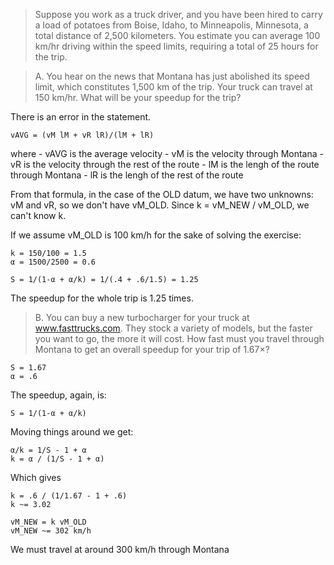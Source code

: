 > Suppose you work as a truck driver, and you have been hired to carry a load
of potatoes from Boise, Idaho, to Minneapolis, Minnesota, a total distance of
2,500 kilometers. You estimate you can average 100 km/hr driving within the
speed limits, requiring a total of 25 hours for the trip.

> A. You hear on the news that Montana has just abolished its speed limit,
which constitutes 1,500 km of the trip. Your truck can travel at 150 km/hr.
What will be your speedup for the trip?

There is an error in the statement.
```
vAVG = (vM lM + vR lR)/(lM + lR)
```
where
    - vAVG is the average velocity
    - vM is the velocity through Montana
    - vR is the velocity through the rest of the route
    - lM is the lengh of the route through Montana
    - lR is the lengh of the rest of the route

From that formula, in the case of the OLD datum, we have two unknowns:
vM and vR, so we don't have vM_OLD.
Since k = vM_NEW / vM_OLD, we can't know k.

If we assume vM_OLD is 100 km/h for the sake of solving the exercise:

```
k = 150/100 = 1.5
α = 1500/2500 = 0.6

S = 1/(1-α + α/k) = 1/(.4 + .6/1.5) = 1.25
```

The speedup for the whole trip is 1.25 times.

> B. You can buy a new turbocharger for your truck at www.fasttrucks.com. They
stock a variety of models, but the faster you want to go, the more it will
cost. How fast must you travel through Montana to get an overall speedup for
your trip of 1.67×?

```
S = 1.67
α = .6
```

The speedup, again, is:
```
S = 1/(1-α + α/k)
```

Moving things around we get:
```
α/k = 1/S - 1 + α
k = α / (1/S - 1 + α)
```
Which gives
```
k = .6 / (1/1.67 - 1 + .6)
k ~= 3.02

vM_NEW = k vM_OLD
vM_NEW ~= 302 km/h
```

We must travel at around 300 km/h through Montana
